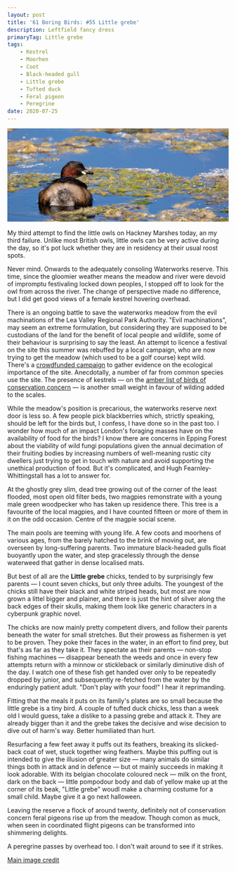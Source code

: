 ```yaml
---
layout: post
title: '61 Boring Birds: #55 Little grebe'
description: Leftfield fancy dress
primaryTag: Little grebe
tags:
    - Kestrel
    - Moorhen
    - Coot
    - Black-headed gull
    - Little grebe
    - Tufted duck
    - Feral pigeon
    - Peregrine
date: 2020-07-25
---
```

![little grebe](/assets/img/little-grebe.jpg)

My third attempt to find the little owls on Hackney Marshes today, an my third failure. Unlike most British owls, little owls can be very active during the day, so it's pot luck whether they are in residency at their usual roost spots. 

Never mind. Onwards to the adequately consoling Waterworks reserve. This time, since the gloomier weather means the meadow and river were devoid of impromptu festivaling locked down peoples, I stopped off to look for the owl from across the river. The change of perspective made no difference, but I did get good views of a female kestrel hovering overhead. 

There is an ongoing battle to save the waterworks meadow from the evil machinations of the Lea Valley Regional Park Authority. "Evil machinations", may seem an extreme formulation, but considering they are supposed to be custodians of the land for the benefit of local people and wildlife, some of their behaviour is surprising to say the least. An attempt to licence a festival on the site this summer was rebuffed by a local campaign, who are now trying to get the meadow (which used to be a golf course) kept wild. There's a [crowdfunded campaign](https://www.gofundme.com/f/ecological-surveys-of-the-waterworks?utm_source=twitter&utm_medium=social&utm_campaign=p_cp+share-sheet) to gather evidence on the ecological importance of the site. Anecdotally, a number of far from common species use the site. The presence of kestrels &mdash; on the [amber list of birds of conservation concern](https://www.bto.org/sites/default/files/shared_documents/publications/birds-conservation-concern/birds-of-conservation-concern-4-leaflet.pdf) &mdash; is another small weight in favour of wilding added to the scales.

While the meadow's position is precarious, the waterworks reserve next door is less so. A few people pick blackberries which, strictly speaking, should be left for the birds but, I confess, I have done so in the past too. I wonder how much of an impact London's foraging masses have on the availability of food for the birds? I know there are concerns in Epping Forest about the viability of wild fungi populations given the annual decimation of their fruiting bodies by increasing numbers of well-meaning rustic city dwellers just trying to get in touch with nature and avoid supporting the unethical production of food. But it's complicated, and Hugh Fearnley-Whittingstall has  a lot to answer for.

At the ghostly grey slim, dead tree growing out of the corner of the least flooded, most open old filter beds, two magpies remonstrate with a young male green woodpecker who has taken up residence there. This tree is a favourite of the local magpies, and I have counted fifteen or more of them in it on the odd occasion. Centre of the magpie social scene.

The main pools are teeming with young life. A few coots and moorhens of various ages, from the barely hatched to the brink of moving out, are overseen by long-suffering parents. Two immature black-headed gulls float buoyantly upon the water, and step gracelessly through the dense waterweed that gather in dense localised mats.

But best of all are the **Little grebe** chicks, tended to by surprisingly few parents &mdash; I count seven chicks, but only three adults. The youngest of the chicks still have their black and white striped heads, but most are now grown a littel bigger and plainer, and there is just the hint of silver along the back edges of their skulls, making them look like generic characters in a cyberpunk graphic novel.

The chicks are now mainly pretty competent divers, and follow their parents beneath the water for small stretches. But their prowess as fishermen is yet to be proven. They poke their faces in the water, in an effort to find prey, but that's as far as they take it. They spectate as their parents &mdash; non-stop fishing machines &mdash; disappear beneath the weeds and once in every few attempts return with a minnow or stickleback or similarly diminutive dish of the day. I watch one of these fish get handed over only to be repeatedly dropped by junior, and subsequently re-fetched from the water by the enduringly patient adult. "Don't play with your food!" I hear it reprimanding.

Fitting that the meals it puts on its family's plates are so small because the little grebe is a tiny bird. A couple of tufted duck chicks, less than a week old I would guess, take a dislike to a passing grebe and attack it. They are already bigger than it and the grebe takes the decisive and wise decision to dive out of harm's way. Better humiliated than hurt. 

Resurfacing a few feet away it puffs out its feathers, breaking its slicked-back coat of wet, stuck together wing feathers. Maybe this puffing out is intended to give the illusion of greater size &mdash; many animals do similar things both in attack and in defence &mdash; but ot mainly succeeds in making it look adorable. With its belgian chocolate coloured neck &mdash; milk on the front, dark on the back &mdash; little pompodour body and dab of yellow make up at the corner of its beak, "Little grebe" woudl make a charming costume for a small child. Maybe give it a go next halloween.

Leaving the reserve a flock of around twenty, definitely not of conservation concern feral pigeons rise up from the meadow. Though comon as muck, when seen in coordinated flight pigeons can be transformed into shimmering delights. 

A peregrine passes by overhead too. I don't wait around to see if it strikes.

[Main image credit](https://www.flickr.com/photos/blacktigersdream/49874475738/in/photolist-2iZeJ37-2iYM6gP-2j7mJzc-Sxkrzm-2j3C9tu-2j8bVbG-TzAwwG-2iTdHeR-2jnv9xm-4dV6Dt-2j1X8Ck-H4v8GJ-2jmDw4c-379zyV-2jmzFY6-2ev5pcL-8TajkJ-2jmzHYP-5th7Pn-zLPGio-4erY9f-6XcJBx-RguNuc-2gtTsiA-2dCWDaG-2g8u4wW-2j6fqYo-N3rsDE-22Hgb1J-2jcz8p6-EA4LEa-T5Xgqt-4erWiG-36Jo2a-2j1h6Wc-F64BEj-2jd6X5G-DioSzN-T1hCAk-2jcv6Gx-2j1mmFJ-Cvzqxn-9JkCTR-2jffNLs-ZicwXh-QDMfiA-2ePfw4k-2hqBzdz-Vz6X8P-2iBEqVZ)
